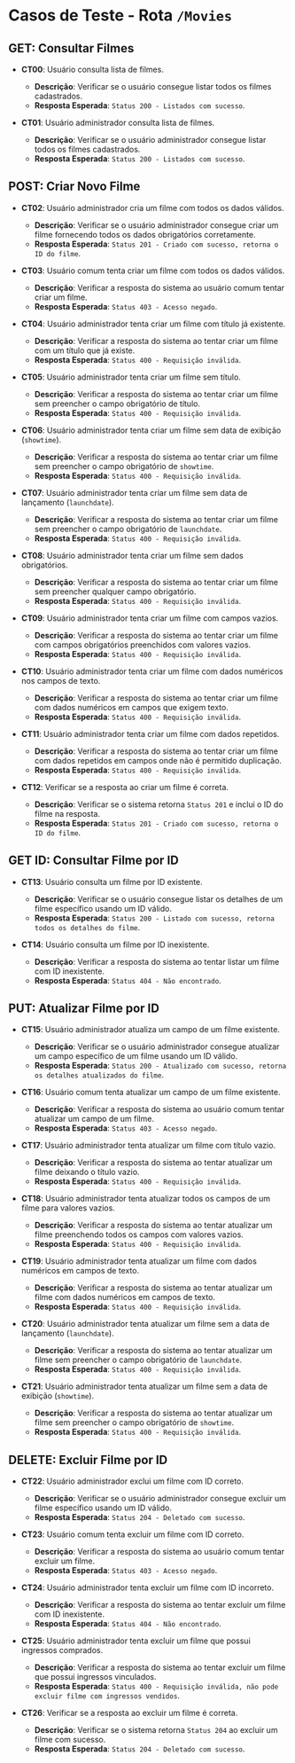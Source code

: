# Casos de Teste - Rota `/Movies`

## **GET**: Consultar Filmes

- **CT00**: Usuário consulta lista de filmes.
  - **Descrição**: Verificar se o usuário consegue listar todos os filmes cadastrados.
  - **Resposta Esperada**: `Status 200 - Listados com sucesso`.

- **CT01**: Usuário administrador consulta lista de filmes.
  - **Descrição**: Verificar se o usuário administrador consegue listar todos os filmes cadastrados.
  - **Resposta Esperada**: `Status 200 - Listados com sucesso`.

## **POST**: Criar Novo Filme

- **CT02**: Usuário administrador cria um filme com todos os dados válidos.
  - **Descrição**: Verificar se o usuário administrador consegue criar um filme fornecendo todos os dados obrigatórios corretamente.
  - **Resposta Esperada**: `Status 201 - Criado com sucesso, retorna o ID do filme`.

- **CT03**: Usuário comum tenta criar um filme com todos os dados válidos.
  - **Descrição**: Verificar a resposta do sistema ao usuário comum tentar criar um filme.
  - **Resposta Esperada**: `Status 403 - Acesso negado`.

- **CT04**: Usuário administrador tenta criar um filme com título já existente.
  - **Descrição**: Verificar a resposta do sistema ao tentar criar um filme com um título que já existe.
  - **Resposta Esperada**: `Status 400 - Requisição inválida`.

- **CT05**: Usuário administrador tenta criar um filme sem título.
  - **Descrição**: Verificar a resposta do sistema ao tentar criar um filme sem preencher o campo obrigatório de título.
  - **Resposta Esperada**: `Status 400 - Requisição inválida`.

- **CT06**: Usuário administrador tenta criar um filme sem data de exibição (`showtime`).
  - **Descrição**: Verificar a resposta do sistema ao tentar criar um filme sem preencher o campo obrigatório de `showtime`.
  - **Resposta Esperada**: `Status 400 - Requisição inválida`.

- **CT07**: Usuário administrador tenta criar um filme sem data de lançamento (`launchdate`).
  - **Descrição**: Verificar a resposta do sistema ao tentar criar um filme sem preencher o campo obrigatório de `launchdate`.
  - **Resposta Esperada**: `Status 400 - Requisição inválida`.

- **CT08**: Usuário administrador tenta criar um filme sem dados obrigatórios.
  - **Descrição**: Verificar a resposta do sistema ao tentar criar um filme sem preencher qualquer campo obrigatório.
  - **Resposta Esperada**: `Status 400 - Requisição inválida`.

- **CT09**: Usuário administrador tenta criar um filme com campos vazios.
  - **Descrição**: Verificar a resposta do sistema ao tentar criar um filme com campos obrigatórios preenchidos com valores vazios.
  - **Resposta Esperada**: `Status 400 - Requisição inválida`.

- **CT10**: Usuário administrador tenta criar um filme com dados numéricos nos campos de texto.
  - **Descrição**: Verificar a resposta do sistema ao tentar criar um filme com dados numéricos em campos que exigem texto.
  - **Resposta Esperada**: `Status 400 - Requisição inválida`.

- **CT11**: Usuário administrador tenta criar um filme com dados repetidos.
  - **Descrição**: Verificar a resposta do sistema ao tentar criar um filme com dados repetidos em campos onde não é permitido duplicação.
  - **Resposta Esperada**: `Status 400 - Requisição inválida`.

- **CT12**: Verificar se a resposta ao criar um filme é correta.
  - **Descrição**: Verificar se o sistema retorna `Status 201` e inclui o ID do filme na resposta.
  - **Resposta Esperada**: `Status 201 - Criado com sucesso, retorna o ID do filme`.

## **GET ID**: Consultar Filme por ID

- **CT13**: Usuário consulta um filme por ID existente.
  - **Descrição**: Verificar se o usuário consegue listar os detalhes de um filme específico usando um ID válido.
  - **Resposta Esperada**: `Status 200 - Listado com sucesso, retorna todos os detalhes do filme`.

- **CT14**: Usuário consulta um filme por ID inexistente.
  - **Descrição**: Verificar a resposta do sistema ao tentar listar um filme com ID inexistente.
  - **Resposta Esperada**: `Status 404 - Não encontrado`.

## **PUT**: Atualizar Filme por ID

- **CT15**: Usuário administrador atualiza um campo de um filme existente.
  - **Descrição**: Verificar se o usuário administrador consegue atualizar um campo específico de um filme usando um ID válido.
  - **Resposta Esperada**: `Status 200 - Atualizado com sucesso, retorna os detalhes atualizados do filme`.

- **CT16**: Usuário comum tenta atualizar um campo de um filme existente.
  - **Descrição**: Verificar a resposta do sistema ao usuário comum tentar atualizar um campo de um filme.
  - **Resposta Esperada**: `Status 403 - Acesso negado`.

- **CT17**: Usuário administrador tenta atualizar um filme com título vazio.
  - **Descrição**: Verificar a resposta do sistema ao tentar atualizar um filme deixando o título vazio.
  - **Resposta Esperada**: `Status 400 - Requisição inválida`.

- **CT18**: Usuário administrador tenta atualizar todos os campos de um filme para valores vazios.
  - **Descrição**: Verificar a resposta do sistema ao tentar atualizar um filme preenchendo todos os campos com valores vazios.
  - **Resposta Esperada**: `Status 400 - Requisição inválida`.

- **CT19**: Usuário administrador tenta atualizar um filme com dados numéricos em campos de texto.
  - **Descrição**: Verificar a resposta do sistema ao tentar atualizar um filme com dados numéricos em campos de texto.
  - **Resposta Esperada**: `Status 400 - Requisição inválida`.

- **CT20**: Usuário administrador tenta atualizar um filme sem a data de lançamento (`launchdate`).
  - **Descrição**: Verificar a resposta do sistema ao tentar atualizar um filme sem preencher o campo obrigatório de `launchdate`.
  - **Resposta Esperada**: `Status 400 - Requisição inválida`.

- **CT21**: Usuário administrador tenta atualizar um filme sem a data de exibição (`showtime`).
  - **Descrição**: Verificar a resposta do sistema ao tentar atualizar um filme sem preencher o campo obrigatório de `showtime`.
  - **Resposta Esperada**: `Status 400 - Requisição inválida`.

## **DELETE**: Excluir Filme por ID

- **CT22**: Usuário administrador exclui um filme com ID correto.
  - **Descrição**: Verificar se o usuário administrador consegue excluir um filme específico usando um ID válido.
  - **Resposta Esperada**: `Status 204 - Deletado com sucesso`.

- **CT23**: Usuário comum tenta excluir um filme com ID correto.
  - **Descrição**: Verificar a resposta do sistema ao usuário comum tentar excluir um filme.
  - **Resposta Esperada**: `Status 403 - Acesso negado`.

- **CT24**: Usuário administrador tenta excluir um filme com ID incorreto.
  - **Descrição**: Verificar a resposta do sistema ao tentar excluir um filme com ID inexistente.
  - **Resposta Esperada**: `Status 404 - Não encontrado`.

- **CT25**: Usuário administrador tenta excluir um filme que possui ingressos comprados.
  - **Descrição**: Verificar a resposta do sistema ao tentar excluir um filme que possui ingressos vinculados.
  - **Resposta Esperada**: `Status 400 - Requisição inválida, não pode excluir filme com ingressos vendidos`.

- **CT26**: Verificar se a resposta ao excluir um filme é correta.
  - **Descrição**: Verificar se o sistema retorna `Status 204` ao excluir um filme com sucesso.
  - **Resposta Esperada**: `Status 204 - Deletado com sucesso`.
